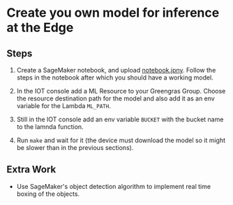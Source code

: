 # Create you own model for inference at the Edge

## Steps

1. Create a SageMaker notebook, and upload [notebook.jpny](./notebook.jpny). Follow the steps in the notebook after which you should have a working model.

1. In the IOT console add a ML Resource to your Greengras Group. Choose the resource destination path for the model and also add it as an env variable for the Lambda `ML_PATH`.

1. Still in the IOT console add an env variable `BUCKET` with the bucket name to the lamnda function.

1. Run `make` and wait for it (the device must download the model so it might be slower than in the previous sections).

## Extra Work

- Use SageMaker's object detection algorithm to implement real time boxing of the objects.